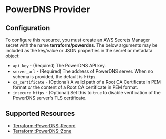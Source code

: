 # PowerDNS Provider

## Configuration

To configure this resource, you must create an AWS Secrets Manager secret with the name **terraform/powerdns**. The below arguments may be included as the key/value or JSON properties in the secret or metadata object:

* `api_key` - (Required) The PowerDNS API key.
* `server_url` - (Required) The address of PowerDNS server. When no schema is provided, the default is `https`.
* `ca_certificate` - (Optional) A valid path of a Root CA Certificate in PEM format _or_ the content of a Root CA certificate in PEM format.
* `insecure_https` - (Optional) Set this to `true` to disable verification of the PowerDNS server's TLS certificate.


## Supported Resources

* [Terraform::PowerDNS::Record](../resources/powerdns/Terraform-PowerDNS-Record/docs/README.md)
* [Terraform::PowerDNS::Zone](../resources/powerdns/Terraform-PowerDNS-Zone/docs/README.md)